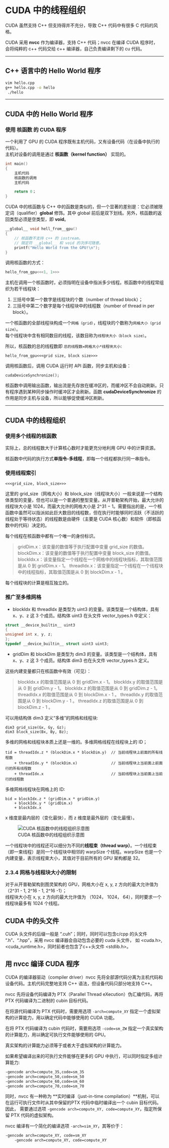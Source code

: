 # CUDA 中的线程组织

CUDA 虽然支持 C++ 但支持得并不充分，导致 C++ 代码中有很多 C 代码的风格。

CUDA 采用 **nvcc** 作为编译器，支持 C++ 代码；nvcc 在编译 CUDA 程序时，   
会将纯粹的 c++ 代码交给 c++ 编译器，自己负责编译剩下的 cu 代码。

------

## C++ 语言中的 Hello World 程序

```bash
vim hello.cpp
g++ hello.cpp -o hello
 ./hello
```

-------

## CUDA 中的 Hello World 程序

### 使用 核函数 的 CUDA 程序

一个利用了 GPU 的 CUDA 程序既有主机代码，又有设备代码（在设备中执行的代码）。  
主机对设备的调用是通过 **核函数（kernel function）** 实现的。

```cpp
int main()
{
    主机代码
    核函数的调用
    主机代码

    return 0；
}
```

CUDA 中的核函数与 C++ 中的函数是类似的，但一个显著的差别是：它必须被限定词（qualifier）**__global__** 修饰。其中 global 前后是双下划线。另外，核函数的返回类型必须是空类型，即 **void**。

```cpp
__global__ void hell_from__gpu()
{
    // 核函数不支持 c++ 的 iostream。
    // 限定符 __global__ 和 void 的次序可随意。
    printf("Hello World from the GPU!\n");
}
```

调用核函数的方式：

```cpp
hello_from_gpu<<<1, 1>>>
```

主机在调用一个核函数时，必须指明在设备中指派多少线程。核函数中的线程常组织为若干线程块： 
1. 三括号中第一个数字是线程块的个数（number of thread block）；
2. 三括号中第二个数字是每个线程块中的线程数（number of thread in per block）。

一个核函数的全部线程块构成一个`网格（grid）`，线程块的个数称为`网格大小（grid size）`。  
每个线程块中含有相同数目的线程，该数目称为`线程块大小（block size）`。

所以，核函数的总的线程数即 `总的线程数=网格大小*线程块大小`:

    hello_from_gpu<<<grid size, block size>>>

调用核函数后，调用 CUDA 运行时 API 函数，同步主机和设备：

    cudaDeviceSynchronize();

核函数中调用输出函数，输出流是先存放在缓冲区的，而缓冲区不会自动刷新。只有程序遇到某种同步操作时缓冲区才会刷新。函数 **cudaDeviceSynchronize** 的作用是同步主机与设备，所以能够促使缓冲区刷新。

------

## CUDA 中的线程组织

### 使用多个线程的核函数

实际上，总的线程数大于计算核心数时才能更充分地利用 GPU 中的计算资源。

核函数中代码的执行方式**单指令-多线程**，即每一个线程都执行同一串指令。

### 使用线程索引

    <<<grid_size, block_size>>>

这里的 grid_size（网格大小）和 block_size（线程块大小）一般来说是一个结构体类型的变量，但也可以是一个普通的整型变量。从开普勒架构开始，最大允许的线程块大小是 1024，而最大允许的网格大小是 2^31 − 1。需要指出的是，一个核函数中虽然可以指派如此巨大数目的线程数，但在执行时能够同时活跃（不活跃的线程处于等待状态）的线程数是由硬件（主要是 CUDA 核心数）和软件（即核函数中的代码）决定的。

每个线程在核函数中都有一个唯一的身份标识。

> gridDim.x：该变量的数值等于执行配置中变量 grid_size 的数值。
> blockDim.x：该变量的数值等于执行配置中变量 block_size 的数值。
> blockIdx.x：该变量指定一个线程在一个网格中的线程块指标，其取值范围是从 0 到 gridDim.x - 1。
> threadIdx.x：该变量指定一个线程在一个线程块中的线程指标，其取值范围是从 0 到 blockDim.x - 1 。

每个线程块的计算是相互独立的。

### 推广至多维网格

- blockIdx 和 threadIdx 是类型为 uint3 的变量。该类型是一个结构体，具有 x、y、z 这 3 个成员。结构体 uint3 在头文件 vector_types.h 中定义：

```cpp
struct __device_builtin__ uint3
{
unsigned int x, y, z;
};
typedef __device_builtin__ struct uint3 uint3;
```

-  gridDim 和 blockDim 是类型为 dim3 的变量。该类型是一个结构体，具有 x、y、z 这 3 个成员。结构体 dim3 也在头文件 vector_types.h 定义。

这些内建变量都只在核函数中有效（可见）：

> blockIdx.x 的取值范围是从 0 到 gridDim.x - 1。
> blockIdx.y 的取值范围是从 0 到 gridDim.y - 1。
> blockIdx.z 的取值范围是从 0 到 gridDim.z - 1。
> threadIdx.x 的取值范围是从 0 到 blockDim.x - 1 。
> threadIdx.y 的取值范围是从 0 到 blockDim.y - 1 。
> threadIdx.z 的取值范围是从 0 到 blockDim.z - 1 。

可以用结构体 dim3 定义“多维”的网格和线程块:

    dim3 grid_size(Gx, Gy, Gz);
    dim3 block_size(Bx, By, Bz);

多维的网格和线程块本质上还是一维的。多维网格线程在线程块上的 ID；
    
    tid = threadIdx.z * (blockDim.x * blockDim.y)  // 当前线程块上前面的所有线程数
        + threadIdx.y * (blockDim.x)               // 当前线程块上当前面上前面行的所有线程数
        + threadIdx.x                              // 当前线程块上当前面上当前行的线程数

多维网格线程块在网格上的 ID:

    bid = blockIdx.z * (gridDim.x * gridDim.y)
        + blockIdx.y * (gridDim.x)
        + blockIdx.x

x 维度是最内层的（变化最快），而 z 维度是最外层的（变化最慢）。

<figure>
  <img src="/images/CUDA 核函数中的线程组织示意图.png" alt="CUDA 核函数中的线程组织示意图" />
  <figcaption>CUDA 核函数中的线程组织示意图</figcaption>
</figure>

一个线程块中的线程还可以细分为不同的**线程束（thread warp）**。一个线程束（即一束线程）是同一个线程块中相邻的 warpSize 个线程。warpSize 也是一个内建变量，表示线程束大小，其值对于目前所有的 GPU 架构都是 32。

### 2.3.4 网格与线程块大小的限制

对于从开普勒架构到图灵架构的 GPU，网格大小在 x, y, z 方向的最大允许值为 （2^31 - 1, 2^16 - 1, 2^16 -1）；  
线程块大小在 x, y, z 方向的最大允许值为 （1024， 1024， 64），同时要求一个线程块最多有 1024 个线程。

## CUDA 中的头文件

CUDA 头文件的后缀一般是 “.cuh”；同时，同时可以包含c/cpp 的头文件 “.h”、“.hpp”，采用 nvcc 编译器会自动包含必要的 cuda 头文件，  如 <cuda.h>, <cuda_runtime.h>，同时前者也包含了c++头文件 <stdlib.h>。

## 用 nvcc 编译 CUDA 程序

CUDA 的编译器驱动（compiler driver）nvcc 先将全部源代码分离为主机代码和设备代码。主机代码完整地支持 C++ 语法，但设备代码只部分地支持 C++。

nvcc 先将设备代码编译为 PTX（Parallel Thread eXecution）伪汇编代码，再将 PTX 代码编译为二进制的 cubin 目标代码。

在将源代码编译为 PTX 代码时，需要用选项 `-arch=compute_XY` 指定一个虚拟架构的计算能力，用以确定代码中能够使用的 CUDA 功能。

在将 PTX 代码编译为 cubin 代码时，需要用选项 `-code=sm_ZW` 指定一个真实架构的计算能力，用以确定可执行文件能够使用的 GPU。

真实架构的计算能力必须等于或者大于虚拟架构的计算能力。

如果希望编译出来的可执行文件能够在更多的 GPU 中执行，可以同时指定多组计算能力:

```bash
-gencode arch=compute_35,code=sm_35
-gencode arch=compute_50,code=sm_50
-gencode arch=compute_60,code=sm_60
-gencode arch=compute_70,code=sm_70
```

同时，nvcc 有一种称为 **实时编译（just-in-time compilation）**机制，可以在运行可执行文件时从其中保留的PTX  代码中临时编译出一个 cubin 目标代码。因此， 需要通过选项 `-gencode arch=compute_XY, code=compute_XY`，指定所保留 PTX 代码的虚拟架构。

nvcc 编译有一个简化的编译选项 `-arch=sim_XY`，其等价于： 

```bash
-gencode arch=compute_XY, code=sm_XY  
    -gencode arch=compute_XY, code=compute_XY
```


